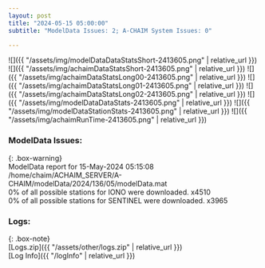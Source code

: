 ```yaml
---
layout: post
title: "2024-05-15 05:00:00"
subtitle: "ModelData Issues: 2; A-CHAIM System Issues: 0"

---
```


![]({{ "/assets/img/modelDataDataStatsShort-2413605.png" | relative_url }})
![]({{ "/assets/img/achaimDataStatsShort-2413605.png" | relative_url }})
![]({{ "/assets/img/achaimDataStatsLong00-2413605.png" | relative_url }})
![]({{ "/assets/img/achaimDataStatsLong01-2413605.png" | relative_url }})
![]({{ "/assets/img/achaimDataStatsLong02-2413605.png" | relative_url }})
![]({{ "/assets/img/modelDataDataStats-2413605.png" | relative_url }})
![]({{ "/assets/img/modelDataStationStats-2413605.png" | relative_url }})
![]({{ "/assets/img/achaimRunTime-2413605.png" | relative_url }})


### ModelData Issues:  
  
{: .box-warning}  
 ModelData report for 15-May-2024 05:15:08   
 /home/chaim/ACHAIM_SERVER/A-CHAIM/modelData/2024/136/05/modelData.mat   
 0% of all possible stations for IONO were downloaded. x4510   
 0% of all possible stations for SENTINEL were downloaded. x3965   
  


### Logs:  
  
{: .box-note}  
[Logs.zip]({{ "/assets/other/logs.zip" | relative_url }})  
[Log Info]({{ "/logInfo" | relative_url }})  
